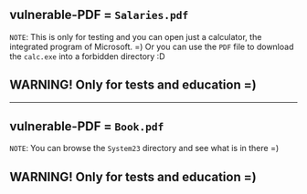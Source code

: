 ## vulnerable-PDF = `Salaries.pdf`
`NOTE`: This is only for testing and you can open just a calculator, the integrated program of Microsoft. =)
Or you can use the `PDF` file to download the `calc.exe` into a forbidden directory :D

## WARNING! Only for tests and education =)

---------------------------------------------------------------------------------------------------------------------

## vulnerable-PDF = `Book.pdf`
`NOTE`: You can browse the `System23` directory and see what is in there =)

## WARNING! Only for tests and education =)
